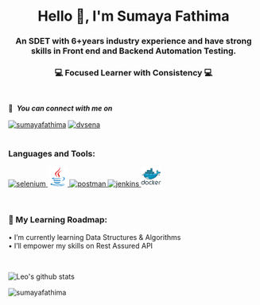 <h1 align="center">Hello 👋, I'm Sumaya Fathima</h1>
<h3 align="center">An SDET with 6+years industry experience and have strong skills in Front end and Backend Automation Testing.</h3>

<h3 align="center"> 💻 Focused Learner with Consistency 💻</h3>

<br>

 🔗 &nbsp;***You can connect with me on***
 
<p align="left">
<a href="[https://linkedin.com/in/gautamkrishnar](https://www.linkedin.com/in/sumaya-fathima-sdet)" target="blank"><img align="center" src="https://raw.githubusercontent.com/rahuldkjain/github-profile-readme-generator/master/src/images/icons/Social/linked-in-alt.svg" alt="sumayafathima" height="30" width="40" /></a>
<a href="https://leetcode.com/Sumaya_Fathima/" target="blank"><img align="center" src="https://raw.githubusercontent.com/rahuldkjain/github-profile-readme-generator/master/src/images/icons/Social/leet-code.svg" alt="dvsena" height="30" width="40" /></a>
 
 <br>
 <br>

<h3 align="left">Languages and Tools:</h3>
<a href="https://www.selenium.dev" target="_blank" rel="noreferrer"> <img src="https://raw.githubusercontent.com/detain/svg-logos/780f25886640cef088af994181646db2f6b1a3f8/svg/selenium-logo.svg" alt="selenium" width="40" height="40"/> </a> <a href="https://www.java.com" target="_blank" rel="noreferrer"> <img src="https://raw.githubusercontent.com/devicons/devicon/master/icons/java/java-original.svg" alt="java" width="40" height="40"/> </a> <a href="https://postman.com" target="_blank" rel="noreferrer"> <img src="https://www.vectorlogo.zone/logos/getpostman/getpostman-icon.svg" alt="postman" width="40" height="40"/> </a> <a href="https://www.jenkins.io" target="_blank" rel="noreferrer"> <img src="https://www.vectorlogo.zone/logos/jenkins/jenkins-icon.svg" alt="jenkins" width="40" height="40"/> </a> <a href="https://www.docker.com/" target="_blank" rel="noreferrer"> <img src="https://raw.githubusercontent.com/devicons/devicon/master/icons/docker/docker-original-wordmark.svg" alt="docker" width="40" height="40"/> </a></p>

<br>
 
 ### 🌱 My Learning Roadmap: 
  
  • I’m currently learning Data Structures & Algorithms <br>
  • I’ll empower my skills on Rest Assured API

 <br>
 
 
![Leo's github stats](https://github-readme-stats.vercel.app/api?username=sumayafathima&show_icons=true&theme=dracula&hide=stars,issues) <p><img align="center" src="https://github-readme-streak-stats.herokuapp.com/?user=sumayafathima&" alt="sumayafathima" /></p>
